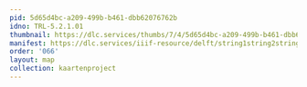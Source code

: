 ```yaml
---
pid: 5d65d4bc-a209-499b-b461-dbb62076762b
idno: TRL-5.2.1.01
thumbnail: https://dlc.services/thumbs/7/4/5d65d4bc-a209-499b-b461-dbb62076762b/full/400,339/0/default.jpg
manifest: https://dlc.services/iiif-resource/delft/string1string2string3/kaartenproject-2007/TRL-5.2.1.01
order: '066'
layout: map
collection: kaartenproject
---
```

